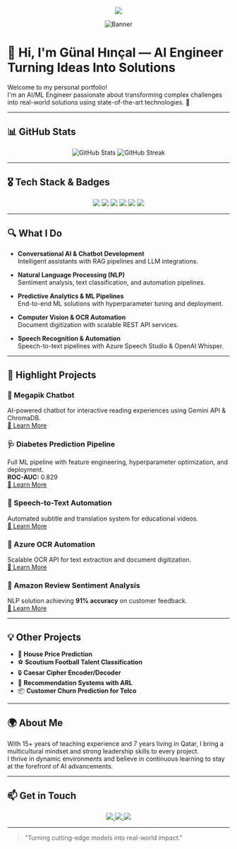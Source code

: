 <p align="center">
  <img src="https://readme-typing-svg.herokuapp.com?color=%23F7A248&lines=AI+Engineer+Transforming+Ideas+Into+Solutions;Conversational+AI+%7C+LLMs+%7C+Predictive+Analytics;Welcome+to+my+portfolio+%F0%9F%9A%80" />
</p>

<p align="center">
  <img src="https://github.com/GunalHincal/GunalHincal/blob/main/assets/banner.png" alt="Banner" />
</p>

# 👋 Hi, I'm Günal Hınçal — AI Engineer Turning Ideas Into Solutions

Welcome to my personal portfolio!  
I'm an AI/ML Engineer passionate about transforming complex challenges into real-world solutions using state-of-the-art technologies. 🚀

---

## 📊 GitHub Stats

<p align="center">
  <img src="https://github-readme-stats.vercel.app/api?username=GunalHincal&show_icons=true&theme=radical" alt="GitHub Stats" />
  <img src="https://github-readme-streak-stats.herokuapp.com/?user=GunalHincal&theme=radical" alt="GitHub Streak" />
</p>

---

## 🎖️ Tech Stack & Badges

<p align="center">
  <img src="https://img.shields.io/badge/Python-3776AB?style=for-the-badge&logo=python&logoColor=white" />
  <img src="https://img.shields.io/badge/FastAPI-009688?style=for-the-badge&logo=fastapi&logoColor=white" />
  <img src="https://img.shields.io/badge/Azure-0078D4?style=for-the-badge&logo=microsoftazure&logoColor=white" />
  <img src="https://img.shields.io/badge/LLMs-FF6F00?style=for-the-badge" />
  <img src="https://img.shields.io/badge/NLP-FF4081?style=for-the-badge" />
  <img src="https://img.shields.io/badge/GitHub%20Pages-222222?style=for-the-badge&logo=github&logoColor=white" />
</p>

---

## 🔍 What I Do

- **Conversational AI & Chatbot Development**  
  Intelligent assistants with RAG pipelines and LLM integrations.

- **Natural Language Processing (NLP)**  
  Sentiment analysis, text classification, and automation pipelines.

- **Predictive Analytics & ML Pipelines**  
  End-to-end ML solutions with hyperparameter tuning and deployment.

- **Computer Vision & OCR Automation**  
  Document digitization with scalable REST API services.

- **Speech Recognition & Automation**  
  Speech-to-text pipelines with Azure Speech Studio & OpenAI Whisper.

---

## 🚀 Highlight Projects

### 📖 Megapik Chatbot
AI-powered chatbot for interactive reading experiences using Gemini API & ChromaDB.  
[🔗 Learn More](#)

### 🩺 Diabetes Prediction Pipeline
Full ML pipeline with feature engineering, hyperparameter optimization, and deployment.  
**ROC-AUC:** 0.829  
[🔗 Learn More](#)

### 📝 Speech-to-Text Automation
Automated subtitle and translation system for educational videos.  
[🔗 Learn More](#)

### 🧾 Azure OCR Automation
Scalable OCR API for text extraction and document digitization.  
[🔗 Learn More](#)

### 🧠 Amazon Review Sentiment Analysis
NLP solution achieving **91% accuracy** on customer feedback.  
[🔗 Learn More](#)

---

## 💡 Other Projects

- 🏡 **House Price Prediction**  
- ⚽ **Scoutium Football Talent Classification**  
- 🔒 **Caesar Cipher Encoder/Decoder**  
- 🛒 **Recommendation Systems with ARL**  
- 📦 **Customer Churn Prediction for Telco**

---

## 🌍 About Me

With 15+ years of teaching experience and 7 years living in Qatar, I bring a multicultural mindset and strong leadership skills to every project.  
I thrive in dynamic environments and believe in continuous learning to stay at the forefront of AI advancements.

---

## 📫 Get in Touch

<p align="center">
  <a href="https://linkedin.com/in/gunalhincal">
    <img src="https://img.shields.io/badge/LinkedIn-0077B5?style=for-the-badge&logo=linkedin&logoColor=white"/>
  </a>
  <a href="mailto:gunalhincal@gmail.com">
    <img src="https://img.shields.io/badge/Mail-D14836?style=for-the-badge&logo=gmail&logoColor=white"/>
  </a>
  <a href="https://github.com/GunalHincal">
    <img src="https://img.shields.io/badge/GitHub-181717?style=for-the-badge&logo=github&logoColor=white"/>
  </a>
</p>

---

> "Turning cutting-edge models into real-world impact."

